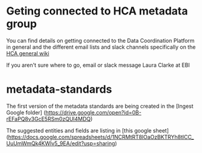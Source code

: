 # Geting connected to HCA metadata group
You can find details on getting connected to the Data Coordination Platform in general and the different email lists and slack channels specifically on the [HCA general wiki](https://github.com/HumanCellAtlas/wiki/wiki)

If you aren't sure where to go, email or slack message Laura Clarke at EBI 

# metadata-standards
The first version of the metadata standards are being created in the [Ingest Google folder] (https://drive.google.com/open?id=0B-rEFaPQ8v3GcE5RSm0zQUl4MDQ) 

The suggested entities and fields are listing in [this google sheet] (https://docs.google.com/spreadsheets/d/1NCRMtRT8lOaOzBKTRYh8tlCC_UuUmWmQk4KWlv5_9EA/edit?usp=sharing) 



